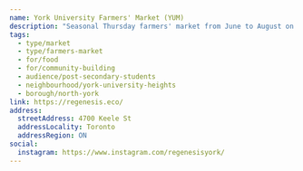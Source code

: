 ```yaml
---
name: York University Farmers' Market (YUM)
description: "Seasonal Thursday farmers' market from June to August on York University campus, operated by Regenesis York."
tags:
  - type/market
  - type/farmers-market
  - for/food
  - for/community-building
  - audience/post-secondary-students
  - neighbourhood/york-university-heights
  - borough/north-york
link: https://regenesis.eco/
address:
  streetAddress: 4700 Keele St
  addressLocality: Toronto
  addressRegion: ON
social:
  instagram: https://www.instagram.com/regenesisyork/
---
```

